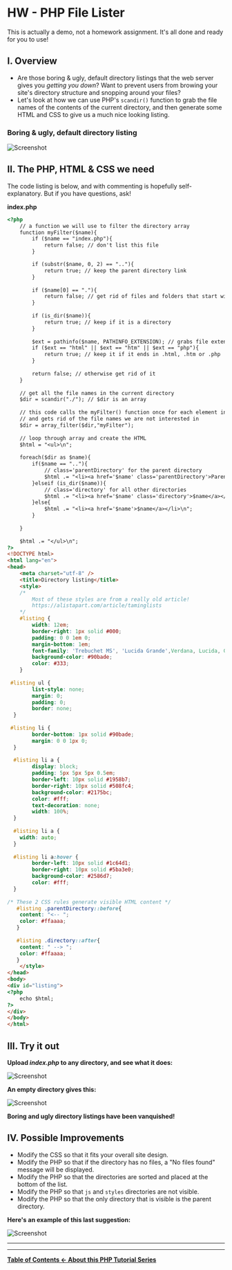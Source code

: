 # HW - PHP File Lister

This is actually a demo, not a homework assignment. It's all done and ready for you to use!

## I. Overview
- Are those boring & ugly, default directory listings that the web server gives you *getting you down*? Want to prevent users from browing your site's directory structure and snopping around your files?
- Let's look at how we can use PHP's `scandir()` function to grab the file names of the contents of the current directory, and then generate some HTML and CSS to give us a much nice looking listing.

### Boring & ugly, default directory listing
![Screenshot](_images/php-file-lister-1.jpg)


## II. The PHP, HTML & CSS we need

The code listing is below, and with commenting is hopefully self-explanatory. But if you have questions, ask!

**index.php**

```html
<?php
	// a function we will use to filter the directory array
	function myFilter($name){
		if ($name == "index.php"){
			return false; // don't list this file
		} 

		if (substr($name, 0, 2) == ".."){
			return true; // keep the parent directory link
		} 
		
		if ($name[0] == "."){
			return false; // get rid of files and folders that start with '.' - ex. .htaccess files
		} 
		
		if (is_dir($name)){
			return true; // keep if it is a directory
		}
		
		$ext = pathinfo($name, PATHINFO_EXTENSION); // grabs file extension
		if ($ext == "html" || $ext == "htm" || $ext == "php"){
			return true; // keep it if it ends in .html, .htm or .php
		}
		
		return false; // otherwise get rid of it
	}
	
	// get all the file names in the current directory
	$dir = scandir("./"); // $dir is an array
	
	// this code calls the myFilter() function once for each element in the array
	// and gets rid of the file names we are not interested in
	$dir = array_filter($dir,"myFilter");
	
	// loop through array and create the HTML
	$html = "<ul>\n";
	
	foreach($dir as $name){
		if($name == ".."){
			// class='parentDirectory' for the parent directory
			$html .= "<li><a href='$name' class='parentDirectory'>Parent Directory</a></li>\n";	
		}elseif (is_dir($name)){
			// class='directory' for all other directories
			$html .= "<li><a href='$name' class='directory'>$name</a></li>\n";	
		}else{
			$html .= "<li><a href='$name'>$name</a></li>\n";	
		}
		
	}
	
	$html .= "</ul>\n";
?>
<!DOCTYPE html>
<html lang="en">
<head>
	<meta charset="utf-8" />
	<title>Directory listing</title>
	<style>
	/*
		Most of these styles are from a really old article!
		https://alistapart.com/article/taminglists
	*/
	#listing {
		width: 12em;
		border-right: 1px solid #000;
		padding: 0 0 1em 0;
		margin-bottom: 1em;
		font-family: 'Trebuchet MS', 'Lucida Grande',Verdana, Lucida, Geneva, Helvetica, Arial, sans-serif;
		background-color: #90bade;
		color: #333;
	}
 
 #listing ul {
		list-style: none;
		margin: 0;
		padding: 0;
		border: none;
  }
  
 #listing li {
		border-bottom: 1px solid #90bade;
		margin: 0 0 1px 0;
  }
  
  #listing li a {
		display: block;
		padding: 5px 5px 5px 0.5em;
		border-left: 10px solid #1958b7;
		border-right: 10px solid #508fc4;
		background-color: #2175bc;
		color: #fff;
		text-decoration: none;
		width: 100%;
  } 
  
  #listing li a {
  	width: auto;
  }
  
  #listing li a:hover {
		border-left: 10px solid #1c64d1;
		border-right: 10px solid #5ba3e0;
		background-color: #2586d7;
		color: #fff;
  }
  
/* These 2 CSS rules generate visible HTML content */
   #listing .parentDirectory::before{
   	content: "<-- ";
   	color: #ffaaaa;
   }
  
   #listing .directory::after{
   	content: " --> ";
   	color: #ffaaaa;
   }
	</style>
</head>
<body>
<div id="listing">
<?php
	echo $html;
?>
</div>
</body>
</html>
```

## III. Try it out
**Upload *index.php* to any directory, and see what it does:**

![Screenshot](_images/php-file-lister-2.jpg)

**An empty directory gives this:**

![Screenshot](_images/php-file-lister-4.jpg)

**Boring and ugly directory listings have been vanquished!**

## IV. Possible Improvements
- Modify the CSS so that it fits your overall site design. 
- Modify the PHP so that if the directory has no files, a "No files found" message will be displayed.
- Modify the PHP so that the directories are sorted and placed at the bottom of the list.
- Modify the PHP so that `js` and `styles` directories are not visible.
- Modify the PHP so that the only directory that is visible is the parent directory.

**Here's an example of this last suggestion:**

![Screenshot](_images/php-file-lister-3.jpg)

<hr><hr>

**[Table of Contents <- About this PHP Tutorial Series](php-0.md)**
